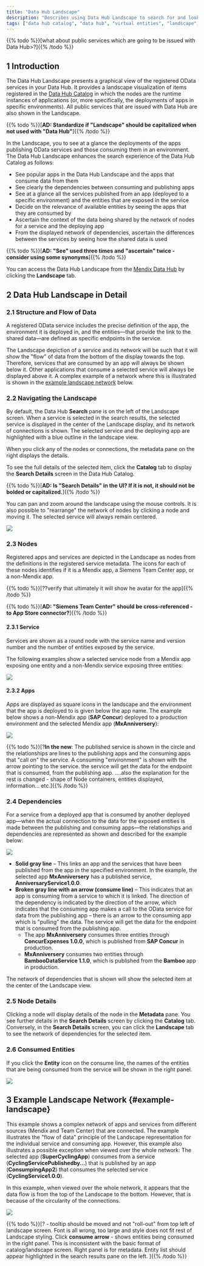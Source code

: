 ```yaml
---
title: "Data Hub Landscape"
description: "Describes using Data Hub Landscape to search for and look at registered assets"
tags: ["data hub catalog", "data hub", "virtual entities", "landscape", "published odata service"]
---
```


{{% todo %}}[what about public services which are going to be issued with Data Hub>?]{{% /todo %}}

## 1 Introduction

The Data Hub Landscape presents a graphical view of the registered OData services in your Data Hub. It provides a landscape visualization of items registered in the [Data Hub Catalog](../data-hub-catalog/index) in which the nodes are the runtime instances of applications (or, more specifically, the deployments of apps in specific environments). All public services that are issued with Data Hub are also shown in the Landscape.

{{% todo %}}[**AD: Standardize if "Landscape" should be capitalized when not used with "Data Hub"**]{{% /todo %}}

In the Landscape, you to see at a glance the deployments of the apps publishing OData services and those consuming them in an environment. The Data Hub Landscape enhances the search experience of the Data Hub Catalog as follows: 

* See popular apps in the Data Hub Landscape and the apps that consume data from them
* See clearly the dependencies between consuming and publishing apps
* See at a glance all the services published from an app (deployed to a specific environment) and the entities that are exposed in the service
* Decide on the relevance of available entities by seeing the apps that they are consumed by
* Ascertain the context of the data being shared by the network of nodes for a service and the deploying app
* From the displayed network of dependencies, ascertain the differences between the services by seeing how the shared data is used

{{% todo %}}[**AD: "See" used three times and "ascertain" twice - consider using some synonyms**]{{% /todo %}}

You can access the Data Hub Landscape from the [Mendix Data Hub](https://hub.mendix.com/) by clicking the **Landscape** tab.

## 2 Data Hub Landscape in Detail

### 2.1 Structure and Flow of Data

A registered OData service includes the precise definition of the app, the environment it is deployed in, and the entities—that provide the link to the shared data—are defined as specific endpoints in the service. 

The Landscape depiction of a service and its network will be such that it will show the "flow" of data  from the bottom of the display towards the top. Therefore, services that are consumed by an app will always be shown below it. Other applications that consume a selected service will always be displayed above it. A complex example of a network where this is illustrated is shown in the [example landscape network](#example-landscape) below.

### 2.2 Navigating the Landscape

By default, the Data Hub **Search** pane is on the left of the Landscape screen. When a service is selected in the search results, the selected service is displayed in the center of the Landscape display, and its network of connections is shown. The selected service and the deploying app are highlighted with a blue outline  in the landscape view.

When you click any of the nodes or connections, the metadata pane on the right displays the details.

To see the full details of the selected item, click the **Catalog** tab to display the **Search Details** screen in the Data Hub Catalog.

{{% todo %}}[**AD: Is "Search Details" in the UI? If it is not, it should not be bolded or capitalized.**]{{% /todo %}}

You can pan and zoom around the landscape using the mouse controls. It is also possible to "rearrange" the network of nodes by clicking a node and moving it.  The selected service will always remain centered. 

![](attachments/use-landscape/landscape.png)

### 2.3 Nodes

Registered apps and services are depicted in the Landscape as nodes from the definitions in the registered service metadata. The icons for each of these nodes identifies if it is a Mendix app, a Siemens Team Center app, or a non-Mendix app.

{{% todo %}}[??verify that ultimately it will show he avatar for the app]{{% /todo %}}

{{% todo %}}[**AD: "Siemens Team Center" should be cross-referenced - to App Store connector?**]{{% /todo %}}

#### 2.3.1 Service

Services are shown as a round node with the service name and version number and the number of entities exposed by the service.

The following examples show a selected service node from a Mendix app exposing one entity and a non-Mendix service exposing three entities:

![](attachments/use-landscape/node-service.png)

#### 2.3.2 Apps

Apps are displayed as square icons in the landscape and the environment that the app is deployed to is given below the app name. The example below shows a non-Mendix app (**SAP Concur**) deployed to a production environment and the selected Mendix app (**MxAnniversery**):

![](attachments/use-landscape/node-apps.png)

{{% todo %}}[?**In the new**: The published service is shown in the circle and the relationships are lines to the publishing apps and the consuming apps that "call on" the service. A consuming "environment" is shown with the arrow pointing to the service. the service will get the data for the endpoint that is consumed, from the publishing app. ….also the explanation for the rest is changed - shape of Node containers, entities displayed, information… etc.]{{% /todo %}}

### 2.4 Dependencies

For a service from a deployed app that is consumed by another deployed app—when the actual connection to the data for the exposed entities is made between the publishing and consuming apps—the relationships and dependencies are represented as shown and described for the example below: 

![](attachments/use-landscape/dependencies.png)

* **Solid gray line** – This links an app and the services that have been published from the app in the specified environment. In the example, the selected app **MxAnniversery** has a published service, **AnniversaryService1.0.0**. 
* **Broken gray line with an arrow (consume line)** – This indicates that an app is consuming from a service to which it is linked. The direction of the dependency is indicated by the direction of the arrow, which indicates that the consuming app makes a call to the OData service for data from the publishing app – there is an arrow to the consuming app which is "pulling" the data.  The service will get the data for the endpoint that is consumed from the publishing app.
	* The app **MxAnniversery** consumes three entities through **ConcurExpenses 1.0.0**, which is published from **SAP Concur** in production.
	* **MxAnniversery** consumes two entities through **BambooDataService 1.1.0**, which is published from the **Bamboo** app in production.

The network of dependencies that is shown will show the selected item at the center of the Landscape view. 

### 2.5 Node Details

Clicking a node will display details of the node in the **Metadata** pane. You see further details in the **Search Details** screen by clicking the **Catalog** tab. Conversely, in the **Search Details** screen, you can click the **Landscape** tab to see the network of dependencies for the selected item. 

### 2.6 Consumed Entities

If you click the **Entity** icon on the consume line, the names of the entities that are being consumed from the service will be shown in the right panel.

![](attachments/use-landscape/consume-arrow-entitites-list.png)

## 3 Example Landscape Network {#example-landscape}

This example shows a complex network of apps and services from different sources (Mendix and Team Center) that are connected. The example illustrates the "flow of data" principle of the Landscape representation for the individual service and consuming app.  However, this example also illustrates a possible exception when viewed over the whole network: The selected app (**SuperCyclingApp**) consumes from a service (**CyclingServicePublishedby…**) that is published by an app (**ConsumpingApp2**) that consumes the selected service (**CyclingService1.0.0**).

In this example, when viewed over the whole network, it appears that the data flow is from the top of the Landscape to the bottom. However, that is because of the circularity of the connections.

![](attachments/use-landscape/complex-example.png)

{{% todo %}}[? - tooltip should be moved and not "roll-out" from top left of landscape screen. Font is all wrong, too large and style does not fit rest of Landscape styling. Click **consume arrow** - shows entities being consumed in the right panel. This is inconsistent with the basic format of catalog/landscape screen. Right panel is for metadata. Entity list should appear highlighted in the search results pane on the left. ]{{% /todo %}}
